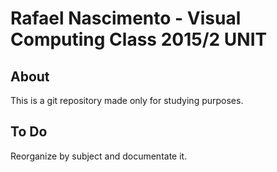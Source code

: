 # **Rafael Nascimento - Visual Computing Class 2015/2 UNIT**

## About 
This is a git repository made only for studying purposes. 

## To Do
Reorganize by subject and documentate it.

